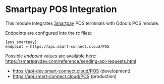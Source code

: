 # Smartpay POS Integration

This module integrates [Smartpay](https://smartpay.co.nz) POS terminals with
Odoo's POS module.

Endpoints are configured into the rc files::

    [pos_smartpay]
	endpoint = https://api.smart-connect.cloud/POS
		
Possible *endpoint* values are available here: 
https://smartpaydev.com/reference/sending-api-requests.html


* https://api-dev.smart-connect.cloud/POS (development)
* https://api.smart-connect.cloud/POS (production)
